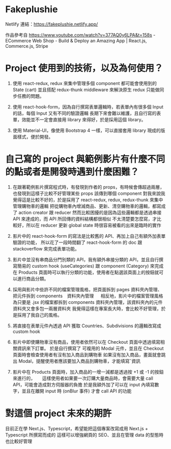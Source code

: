 # Fakeplushie

Netlify 連結：https://fakeplushie.netlify.app/

作品參考自 https://www.youtube.com/watch?v=377AQ0y6LPA&t=158s - ECommerce Web Shop - Build & Deploy an Amazing App | React.js, Commerce.js, Stripe

# Project 使用到的技術，以及為何使用？

1) 使用 react-redux, redux 來集中管理多個 component 都可能會使用到的 State (cart) 
   並且搭配 redux-thunk middleware 來解決原生 redux 只能做同步任務的問題。
   
2) 使用 react-hook-form，因為自行撰寫表單邏輯時，若表單內有很多個 Input 的話，每個 Input 又有不同的驗證邏輯
   長期下來會難以維護，且自行寫的表單，效能並不一定會直接用 library 來得好，於是採用這個 library。

3) 使用 Material-UI，像使用 Bootstrap 4 一樣，可以直接套用 library 現成的版面樣式，便於開發。 
   
# 自己寫的 project 與範例影片有什麼不同的點或者是開發時遇到什麼困難？

1) 在跟著範例影片撰寫程式時，有發現到作者的 props，有時候會傳超過兩層，也發現到這樣子比較不好管理某些 props 該傳到哪個 component
   對我來說我覺得這是比較不好的，於是採用了 react-redux, redux, redux-thunk 來集中管理購物車的邏輯
   把從購物車內增減商品、更新、清空購物車的邏輯，都寫成了 action creator 跟 reducer
   然而比較困擾的是因為這些邏輯都是透過串接 API 來達成的，而 API 所回傳的資料結構都很相似
   不太清楚要怎麼寫，才比較好，所以在 reducer 更新 global state 時很容易被看的出來是臨時的實作
 
2) 影片中的 react-hook-form 的寫法是比較舊的 API、再加上自己有額外加表單驗證的功能，
   所以花了一段時間翻了 react-hook-form 的 doc 跟 stackoverflow 來完成表單功能。
   
3) 影片中並沒有串商品分門別類的 API，我有額外串接分類的 API，並且自行撰寫簡易的 custom hook (useCategories) 跟 component (Category)
   來完成在 Products 頁面時可以執行分類的功能，使用者在點選該頁面上的按鈕就可以進行商品分類。

4) 採用與影片中些許不同的檔案管理風格，把頁面拆到 pages 資料夾內管理、把元件拆到 components　資料夾內管理
　 相反地，影片中的檔案管理風格為只要是 .jsx 的檔案都拆到 components 資料夾內管理，該資料夾內的元件資料夾又會多包一兩層資料夾
   我覺得這樣在專案長大時，會比較不好管理，於是採用了我自己的風格。

5) 將直接在表單元件內透過 API 獲取 Countries、Subdivisions 的邏輯改寫成 custom hook 

6) 影片中即使購物車沒有商品，使用者依然可以在 Checkout 頁面中透過填寫相關資訊來下訂單。
   於是自行撰寫了 可複用的 Modal 元件，並且在 Checkout 頁面時會檢查使用者有沒有加入商品到購物車
   如果沒有加入商品，畫面就會跳出 Modal，提醒使用者應該要加入商品到購物車，才能填寫ˇ資訊
   
7) 影片中在 Products 頁面時，加入商品的一增一減都是透過按 +1 或 -1 的按鈕來進行的，
　 這樣使用者如果要一次訂購大量商品時，會需要大量 call API，可能會造成對方伺服器的負擔
   於是我額外加了可以在 input 內填寫數字，並且在離開 input 時 (onBlur 事件) 才會 call API 的功能
  
# 對這個 project 未來的期許

目前正在學 Next.js、Typescript，希望能把這個專案改寫成用 Next.js + Typescript 所撰寫而成的
這樣可以增強網頁的 SEO、並且在管理 data 的型態時也比較好管理

